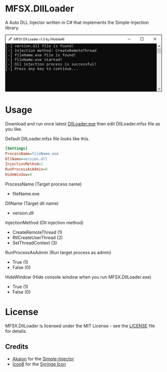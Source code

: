 # MFSX.DllLoader
A Auto DLL Injector written in C# that implements the Simple-Injection library.

![image](Screenshot/DllLoader.png)

# Usage
Download and run once latest [DllLoader.exe](https://github.com/mobile46/MFSX.DllLoader/releases/latest) then edit DllLoader.mfsx file as you like.

Default DllLoader.mfsx file looks like this.

```ini
[Settings]
ProcessName=fileName.exe
DllName=version.dll
InjectionMethod=1
RunProcessAsAdmin=0
HideWindow=0
```

ProcessName (Target process name)
- fileName.exe

DllName (Target dll name)
- version.dll

InjectionMethod (Dll injection method)
- CreateRemoteThread (1)
- RtlCreateUserThread (2)
- SetThreadContext (3)

RunProcessAsAdmin (Run target process as admin)
 - True (1)
 - False (0)

HideWindow (Hide console window when you run MFSX.DllLoader.exe)
- True (1)
- False (0)

# License
MFSX.DllLoader is licensed under the MIT License - see the [LICENSE](LICENSE) file for details.

## Credits
- [Akaion](https://github.com/Akaion) for the [Simple-Injector](https://github.com/Akaion/Simple-Injector)  
- [Icon8](https://icons8.com) for the [Syringe Icon](https://icons8.com/icon/set/syringe/windows)  